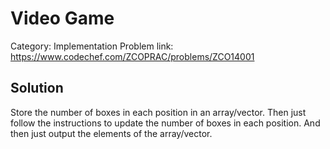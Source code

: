 # Video Game
Category: Implementation
Problem link: https://www.codechef.com/ZCOPRAC/problems/ZCO14001
## Solution
Store the number of boxes in each position in an array/vector. Then just follow the instructions to update the number of boxes in each position. And then just output the elements of the array/vector.
